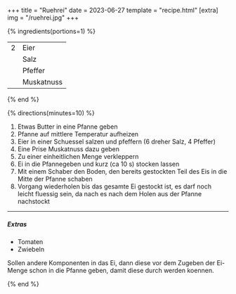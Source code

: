 +++
title = "Ruehrei"
date = 2023-06-27
template = "recipe.html"
[extra]
img = "/ruehrei.jpg"
+++

{% ingredients(portions=1) %}

| | |
|-:|:-|
| 2 | Eier |
| | Salz |
| | Pfeffer |
| | Muskatnuss |

{% end %}

{% directions(minutes=10) %}

1. Etwas Butter in eine Pfanne geben
2. Pfanne auf mittlere Temperatur aufheizen
3. Eier in einer Schuessel salzen und pfeffern (6 dreher Salz, 4 Pfeffer)
4. Eine Prise Muskatnuss dazu geben
5. Zu einer einheitlichen Menge verkleppern
6. Ei in die Pfannegeben und kurz (ca 10 s) stocken lassen
7. Mit einem Schaber den Boden, den bereits gestockten Teil des Eis in die Mitte der Pfanne schaben
8. Vorgang wiederholen bis das gesamte Ei gestockt ist, es darf noch leicht fluessig sein, da nach es nach dem Holen aus der Pfanne nachstockt

---
##### Extras

- Tomaten
- Zwiebeln

Sollen andere Komponenten in das Ei, dann diese vor dem Zugeben der Ei-Menge schon in die Pfanne geben, damit diese durch werden koennen.

{% end %}